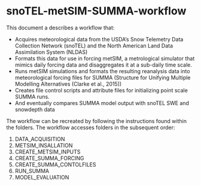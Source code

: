 # snoTEL-metSIM-SUMMA-workflow

This document a describes a workflow that:
-	Acquires meteorological data from the USDA’s Snow Telemetry Data Collection Network (snoTEL) and the North American Land Data Assimilation System (NLDAS)
-	Formats this data for use in forcing metSIM, a metrological simulator that mimics daily forcing data and disaggregates it at a sub-daily time scale.
-	Runs metSIM simulations and formats the resulting reanalysis data into meteorological forcing files for SUMMA (Structure for Unifying Multiple Modelling Alternatives (Clarke et al., 2015))
-	Creates file control scripts and attribute files for initializing point scale SUMMA runs.
-	And eventually compares SUMMA model output with snoTEL SWE and snowdepth data

The workflow can be recreated by following the instructions found within the folders. The workflow accesses folders in the subsequent order:
1)	DATA_ACQUISITION
2)	METSIM_INSALLATION
3)	CREATE_METSIM_INPUTS
4)	CREATE_SUMMA_FORCING
5)	CREATE_SUMMA_CONTOLFILES
6)	RUN_SUMMA
7)	MODEL_EVALUATION
